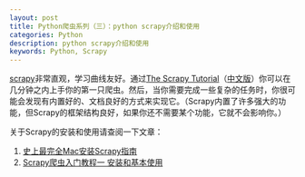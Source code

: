 ```yaml
---
layout: post
title: Python爬虫系列（三）：python scrapy介绍和使用
categories: Python
description: python scrapy介绍和使用
keywords: Python, Scrapy
---
```


[scrapy](https://github.com/scrapy/scrapy)非常直观，学习曲线友好。通过[The Scrapy Tutorial](https://doc.scrapy.org/en/latest/intro/tutorial.html)（[中文版](http://scrapy-chs.readthedocs.io/zh_CN/0.24/intro/tutorial.html#scrapy)）你可以在几分钟之内上手你的第一只爬虫。然后，当你需要完成一些复杂的任务时，你很可能会发现有内置好的、文档良好的方式来实现它。（Scrapy内置了许多强大的功能，但Scrapy的框架结构良好，如果你还不需要某个功能，它就不会影响你。）

关于Scrapy的安装和使用请查阅一下文章：

1. [史上最完全Mac安装Scrapy指南](http://www.jianshu.com/p/a03aab073a35)
2. [Scrapy爬虫入门教程一 安装和基本使用](http://www.jianshu.com/p/43029ea38251)